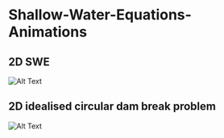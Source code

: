 # Shallow-Water-Equations-Animations

## 2D SWE
![Alt Text](https://github.com/MelissaJessen/Shallow-Water-Equations-Animations/blob/main/toro2D_FVM_16012025_N%3D64_t%3D15.gif)

## 2D idealised circular dam break problem
![Alt Text](https://github.com/MelissaJessen/Shallow-Water-Equations-Animations/blob/main/toro2D_FVM_08112024_N128.gif)



